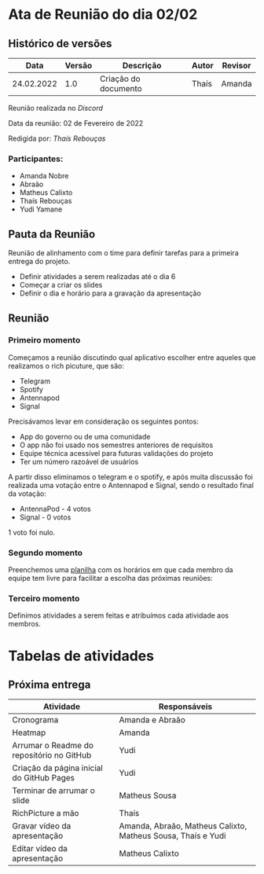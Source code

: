 # Ata de Reunião do dia 02/02

## Histórico de versões
| Data       | Versão | Descrição            | Autor | Revisor |
| ---------- | ------ | -------------------- | ----- | ------- |
| 24.02.2022 | 1.0    | Criação do documento | Thaís | Amanda  |

Reunião realizada no _Discord_

Data da reunião: 02 de Fevereiro de 2022

Redigida por: _Thaís Rebouças_

### Participantes:

- Amanda Nobre
- Abraão
- Matheus Calixto
- Thaís Rebouças
- Yudi Yamane

## Pauta da Reunião

Reunião de alinhamento com o time para definir tarefas para a primeira entrega do projeto.

- Definir atividades a serem realizadas até o dia 6
- Começar a criar os slides
- Definir o dia e horário para a gravação da apresentação

## Reunião
### Primeiro momento

Começamos a reunião discutindo qual aplicativo escolher entre aqueles que realizamos o rich picuture, que são:
- Telegram
- Spotify
- Antennapod
- Signal

Precisávamos levar em consideração os seguintes pontos:
- App do governo ou de uma comunidade
- O app não foi usado nos semestres anteriores de requisitos
- Equipe técnica acessível para futuras validações do projeto
- Ter um número razoável de usuários

A partir disso eliminamos o telegram e o spotify, e após muita discussão foi realizada uma votação entre o Antennapod e Signal, sendo o resultado final da votação:

- AntennaPod - 4 votos
- Signal - 0 votos

1 voto foi nulo.

### Segundo momento

Preenchemos uma [planilha](https://docs.google.com/spreadsheets/d/1BLhhFdXQga0X0WAd7KLn-UkEZvHdPkqJEjPx4qN1C4I/edit#gid=0) com os horários em que cada membro da equipe tem livre para facilitar a escolha das próximas reuniões:

### Terceiro momento

Definimos atividades a serem feitas e atribuímos cada atividade aos membros.

# Tabelas de atividades

## Próxima entrega

| Atividade                                 | Responsáveis                                                 |
| ----------------------------------------- | ------------------------------------------------------------ |
| Cronograma                                | Amanda e Abraão                                              |
| Heatmap                                   | Amanda                                                       |
| Arrumar o Readme do repositório no GitHub | Yudi                                                         |
| Criação da página inicial do GitHub Pages | Yudi                                                         |
| Terminar de arrumar o slide               | Matheus Sousa                                                |
| RichPicture a mão                         | Thaís                                                        |
| Gravar vídeo da apresentação              | Amanda, Abraão, Matheus Calixto, Matheus Sousa, Thaís e Yudi |
| Editar vídeo da apresentação              | Matheus Calixto                                              |